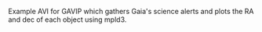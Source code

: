 Example AVI for GAVIP which gathers Gaia's science alerts and plots the RA and dec of each object using mpld3.
